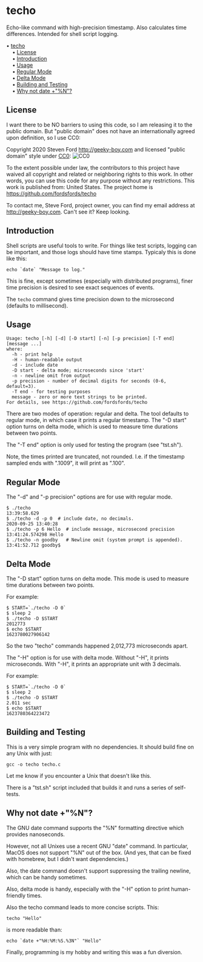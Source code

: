 # techo
Echo-like command with high-precision timestamp.
Also calculates time differences.
Intended for shell script logging.

<!-- mdtoc-start -->
&bull; [techo](#techo)  
&nbsp;&nbsp;&nbsp;&nbsp;&bull; [License](#license)  
&nbsp;&nbsp;&nbsp;&nbsp;&bull; [Introduction](#introduction)  
&nbsp;&nbsp;&nbsp;&nbsp;&bull; [Usage](#usage)  
&nbsp;&nbsp;&nbsp;&nbsp;&bull; [Regular Mode](#regular-mode)  
&nbsp;&nbsp;&nbsp;&nbsp;&bull; [Delta Mode](#delta-mode)  
&nbsp;&nbsp;&nbsp;&nbsp;&bull; [Building and Testing](#building-and-testing)  
&nbsp;&nbsp;&nbsp;&nbsp;&bull; [Why not date +"%N"?](#why-not-date-n)  
<!-- TOC created by '/home/sford/bin/mdtoc.pl README.md' (see https://github.com/fordsfords/mdtoc) -->
<!-- mdtoc-end -->

## License

I want there to be NO barriers to using this code, so I am releasing it to the public domain.  But "public domain" does not have an internationally agreed upon definition, so I use CC0:

Copyright 2020 Steven Ford http://geeky-boy.com and licensed
"public domain" style under
[CC0](http://creativecommons.org/publicdomain/zero/1.0/):
![CC0](https://licensebuttons.net/p/zero/1.0/88x31.png "CC0")

To the extent possible under law, the contributors to this project have
waived all copyright and related or neighboring rights to this work.
In other words, you can use this code for any purpose without any
restrictions.  This work is published from: United States.  The project home
is https://github.com/fordsfords/techo

To contact me, Steve Ford, project owner, you can find my email address
at http://geeky-boy.com.  Can't see it?  Keep looking.


## Introduction

Shell scripts are useful tools to write.
For things like test scripts, logging can be important,
and those logs should have time stamps.
Typicaly this is done like this:

````
echo `date` "Message to log."
````

This is fine, except sometimes (especially with distributed programs),
finer time precision is desired to see exact sequences of events.

The ```techo``` command gives time precision down to the microsecond
(defaults to millisecond).


## Usage

````
Usage: techo [-h] [-d] [-D start] [-n] [-p precision] [-T end] [message ...]
where:
  -h - print help
  -H - human-readable output
  -d - include date
  -D start - delta mode; microseconds since 'start'
  -n - newline omit from output
  -p precision - number of decimal digits for seconds (0-6, default=3).
  -T end - for testing purposes
  message - zero or more text strings to be printed.
For details, see https://github.com/fordsfords/techo
````

There are two modes of operation: regular and delta.
The tool defaults to regular mode, in which case it prints a
regular timestamp.
The "-D start" option turns on delta mode,
which is used to measure time durations between two points.

The "-T end" option is only used for testing the program (see "tst.sh").

Note, the times printed are truncated, not rounded.
I.e. if the timestamp sampled ends with ".1009", it will print as ".100".


## Regular Mode

The "-d" and "-p precision" options are for use with regular mode.

````
$ ./techo
13:39:58.629
$ ./techo -d -p 0  # include date, no decimals.
2020-09-25 13:40:28
$ ./techo -p 6 Hello  # include message, microsecond precision
13:41:24.574298 Hello
$ ./techo -n goodby   # Newline omit (system prompt is appended).
13:41:52.712 goodby$
````


## Delta Mode

The "-D start" option turns on delta mode.
This mode is used to measure time durations between two points.

For example:
````
$ START=`./techo -D 0`
$ sleep 2
$ ./techo -D $START
2012773
$ echo $START
1623780027906142
````
So the two "techo" commands happened 2,012,773 microseconds apart.

The "-H" option is for use with delta mode.
Without "-H", it prints microseconds.
With "-H", it prints an appropriate unit with 3 decimals.

For example:
````
$ START=`./techo -D 0`
$ sleep 2
$ ./techo -D $START
2.011 sec
$ echo $START
1623780364223472
````


## Building and Testing

This is a very simple program with no dependencies.
It should build fine on any Unix with just:

````
gcc -o techo techo.c
````

Let me know if you encounter a Unix that doesn't like this.

There is a "tst.sh" script included that builds it and runs a series of
self-tests.


## Why not date +"%N"?

The GNU date command supports the "%N" formatting directive which
provides nanoseconds.

However, not all Unixes use a recent GNU "date" command.
In particular, MacOS does not support "%N" out of the box.
(And yes, that can be fixed with homebrew, but I didn't want dependencies.)

Also, the date command doesn't support suppressing the trailing newline,
which can be handy sometimes.

Also, delta mode is handy, especially with the "-H" option to print
human-friendly times.

Also the techo command leads to more concise scripts. This:
````
techo "Hello"
````
is more readable than:
````
echo `date +"%H:%M:%S.%3N"` "Hello"
````

Finally, programming is my hobby and writing this was a fun diversion.
